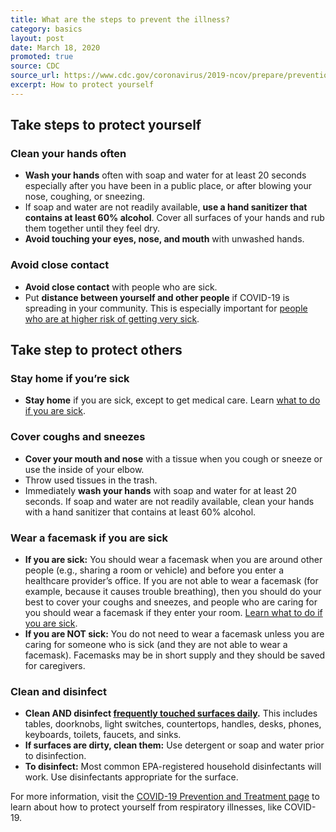 ```yaml
---
title: What are the steps to prevent the illness?
category: basics
layout: post
date: March 18, 2020
promoted: true
source: CDC 
source_url: https://www.cdc.gov/coronavirus/2019-ncov/prepare/prevention.html 
excerpt: How to protect yourself
---
```


## Take steps to protect yourself

### Clean your hands often

* **Wash your hands** often with soap and water for at least 20 seconds especially after you have been in a public place, or after blowing your nose, coughing, or sneezing.
* If soap and water are not readily available, **use a hand sanitizer that contains at least 60% alcohol**. Cover all surfaces of your hands and rub them together until they feel dry.
* **Avoid touching your eyes, nose, and mouth** with unwashed hands.

### Avoid close contact

* **Avoid close contact** with people who are sick.
* Put **distance between yourself and other people** if COVID-19 is spreading in your community. This is especially important for <a href="https://www.cdc.gov/coronavirus/2019-ncov/specific-groups/high-risk-complications.html"> people who are at higher risk of getting very sick</a>.

## Take step to protect others

### Stay home if you’re sick

* **Stay home** if you are sick, except to get medical care. Learn <a href="https://www.cdc.gov/coronavirus/2019-ncov/if-you-are-sick/steps-when-sick.html"> what to do if you are sick</a>.

### Cover coughs and sneezes

* **Cover your mouth and nose** with a tissue when you cough or sneeze or use the inside of your elbow.
* Throw used tissues in the trash.
* Immediately **wash your hands** with soap and water for at least 20 seconds. If soap and water are not readily available, clean your hands with a hand sanitizer that contains at least 60% alcohol.

### Wear a facemask if you are sick
* **If you are sick:** You should wear a facemask when you are around other people (e.g., sharing a room or vehicle) and before you enter a healthcare provider’s office. If you are not able to wear a facemask (for example, because it causes trouble breathing), then you should do your best to cover your coughs and sneezes, and people who are caring for you should wear a facemask if they enter your room. <a href="https://www.cdc.gov/coronavirus/2019-ncov/if-you-are-sick/steps-when-sick.html"> Learn what to do if you are sick</a>.
* **If you are NOT sick:** You do not need to wear a facemask unless you are caring for someone who is sick (and they are not able to wear a facemask). Facemasks may be in short supply and they should be saved for caregivers. 

### Clean and disinfect
* **Clean AND disinfect <a href="https://www.cdc.gov/coronavirus/2019-ncov/prepare/cleaning-disinfection.html"> frequently touched surfaces daily</a>.** This includes tables, doorknobs, light switches, countertops, handles, desks, phones, keyboards, toilets, faucets, and sinks.
* **If surfaces are dirty, clean them:** Use detergent or soap and water prior to disinfection.
* **To disinfect:** Most common EPA-registered household disinfectants will work. Use disinfectants appropriate for the surface.

For more information, visit the <a href="https://www.cdc.gov/coronavirus/2019-ncov/prepare/prevention.html"> COVID-19 Prevention and Treatment page</a> to learn about how to protect yourself from respiratory illnesses, like COVID-19.

